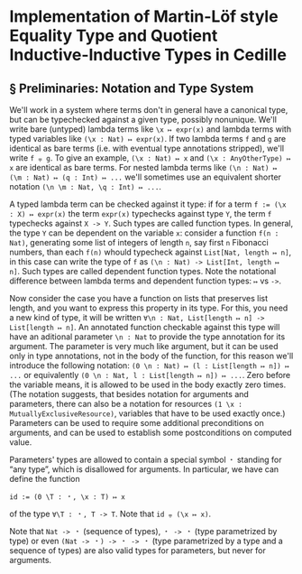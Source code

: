 Implementation of Martin-Löf style Equality Type and Quotient Inductive-Inductive Types in Cedille
==================================================================================================

§ Preliminaries: Notation and Type System
-----------------------------------------

We'll work in a system where terms don't in general have a canonical type, but can be typechecked against a given type, possibly nonunique. We'll write bare (untyped) lambda terms like `\x ↦ expr(x)` and lambda terms with typed variables like `(\x : Nat) ↦ expr(x)`. If two lambda terms `f` and `g` are identical as bare terms (i.e. with eventual type annotations stripped), we'll write `f ⩦ g`. To give an example, `(\x : Nat) ↦ x` and `(\x : AnyOtherType) ↦ x` are identical as bare terms. For nested lambda terms like `(\n : Nat) ↦  (\m : Nat) ↦ (q : Int) ↦ ...` we'll sometimes use an equivalent shorter notation `(\n \m : Nat, \q : Int) ↦ ...`.

A typed lambda term can be checked against it type: if for a term `f := (\x : X) ↦ expr(x)` the term `expr(x)` typechecks against type `Y`, the term `f` typechecks against `X -> Y`. Such types are called function types. In general, the type `Y` can be dependent on the variable `x`: consider a function `f(n : Nat)`, generating some list of integers of length `n`, say first `n` Fibonacci numbers, than each `f(n)` whould typecheck against `List[Nat, length ↦ n]`, in this case can write the type of `f` as `(\n : Nat) -> List[Int, length ↦ n]`. Such types are called dependent function types. Note the notational difference between lambda terms and dependent function types: `↦` vs `->`.

Now consider the case you have a function on lists that preserves list length, and you want to express this property in its type. For this, you need a new kind of type, it will be written `∀\n : Nat, List[length ↦ n] -> List[length ↦ n]`. An annotated function checkable against this type will have an aditional parameter `\n : Nat` to provide the type annotation for its argument. The parameter is very much like argument, but it can be used only in type annotations, not in the body of the function, for this reason we'll introduce the following notation: `(0 \n : Nat) ↦ (l : List[length ↦ n]) ↦ ...` or equivalently `(0 \n : Nat, l : List[length ↦ n]) ↦ ...`. Zero before the variable means, it is allowed to be used in the body exactly zero times. (The notation suggests, that besides notation for arguments and parameters, there can also be a notation for resources `(1 \x : MutuallyExclusiveResource)`, variables that have to be used exactly once.) Parameters can be used to require some additional preconditions on arguments, and can be used to establish some postconditions on computed value.

Parameters' types are allowed to contain a special symbol `﹡` standing for “any type”, which is disallowed for arguments. In particular, we have can define the function
```
id := (0 \T : ﹡, \x : T) ↦ x
```
of the type `∀\T : ﹡, T -> T`. Note that `id ⩦ (\x ↦ x)`.

Note that `Nat -> ﹡` (sequence of types), `﹡ -> ﹡` (type parametrized by type) or even `(Nat -> ﹡) -> ﹡ -> ﹡` (type parametrized by a type and a sequence of types) are also valid types for parameters, but never for arguments.
